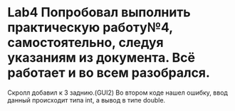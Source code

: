 # Lab4 Попробовал выполнить практическую работу№4, самостоятельно, следуя указаниям из документа. Всё работает и во всем разобрался.
Скролл добавил к 3 заднию.(GUI2)
Во втором коде нашел ошибку, ввод данный происходит типа int, а вывод в типе double.
